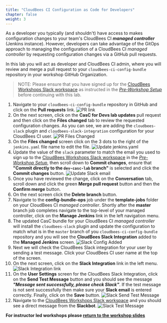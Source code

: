 ```yaml
---
title: "CloudBees CI Configuration as Code for Developers"
chapter: false
weight: 3
---
```


As a developer you typically (and shouldn't) have access to makes configuration changes to your team's CloudBees CI ***managed controller*** (Jenkins instance). However, developers can take advantage of the GitOps approach to managing the configuration of a CloudBees CI *managed controller* by requesting configuration changes via a GitHub pull requests.

In this lab you will act as developer and CloudBees CI admin, where you will review and merge a pull request to your `cloudbees-ci-config-bundle` repository in your workshop GitHub Organization.

>NOTE: Please ensure that you have signed up for the [CloudBees Workshops Slack workspace](https://app.slack.com/client/T010A455W77/) as instructed in the *[Pre-Workshop Setup](https://cloudbees-ci.labs.cb-sa.io/getting-started/pre-workshop-setup/#slack)* before continuing with this lab.

1. Navigate to your `cloudbees-ci-config-bundle` repository in GitHub and click on the **Pull requests** link. ![PR link](pr-link.png?width=50pc) 
2. On the next screen, click on the **CasC for Devs lab updates** pull request and then click on the **Files changed** tab to review the requested configuration changes. As you can see, we are adding the `cloudbees-slack` plugin and `cloudbees-slack-integration` configuration for your CloudBees CI user. ![PR Files Changed](dev-casc-changes.png?width=50pc)
3. On the **Files changed** screen click on the 3 dots to the right of the `jenkins.yaml` file name to edit the file. ![Update jenkins.yaml](update-jenkins-yaml.png?width=50pc) 
4. Update the value of the `slack` parameter to match the email you used to sign up to the [CloudBees Workshops Slack workspace](https://app.slack.com/client/T010A455W77) in the *[Pre-Workshop Setup](https://cloudbees-ci.labs.cb-sa.io/getting-started/pre-workshop-setup/#slack)*, then scroll down to **Commit changes**, ensure that **"Commit directly to the `dev-casc-lab` branch"** is selected and click the **Commit changes** button. ![Update Slack email](slack-email.png?width=50pc)
5. Once you have reviewed the change, click on the **Conversation** tab, scroll down and click the green **Merge pull request** button and then the **Confirm merge** button.
6. On the next screen click the **Delete branch** button.
7. Navigate to the **config-bundle-ops** job under the **template-jobs** folder on your CloudBees CI *managed controller*. Shortly after the **master** branch job completes navigate to the top-level of your managed controller, click on the **Manage Jenkins** link in the left navigation menu.
9. The updated CasC bundle for your CloudBees CI *managed controller* will install the `cloudbees-slack` plugin and update the configuration to match what is in the `master` branch of you `cloudbees-ci-config-bundle` repository and you will see the **CloudBees Slack Integration** added to the  **Managed Jenkins** screen. ![Slack Config Added](slack-config-added.png?width=50pc)
10. Next we will check the CloudBees Slack integration for your user by sending a test message. Click your CloudBees CI user name at the top of the screen.
11. On the next screen, click on the **Slack Integration** link in the left menu. ![Slack Integration link](slack-integration-link.png?width=50pc)
12. On the **User Settings** screen for the CloudBees Slack Integration, click on the **Send Test Message** button and you should see the message ***"Message sent successfully, please check Slack"***. If the test message is not sent successfully then make sure your **Slack email** is entered correctly. Finally, click on the **Save** button. ![Slack Send Test Message](slack-send-test-msg.png?width=50pc)
13. Navigate to the [CloudBees Workshops Slack workspace](https://app.slack.com/client/T010A455W77/) and you should see a direct message from the **Slackbot**. ![Slack Test Message](slack-test-msg.png?width=50pc)

**For instructor led workshops please <a href="https://cloudbees-days.github.io/cloudbees-field-workshops/cloudbees-ci/#contextual-feedback-title">return to the workshop slides</a>**
